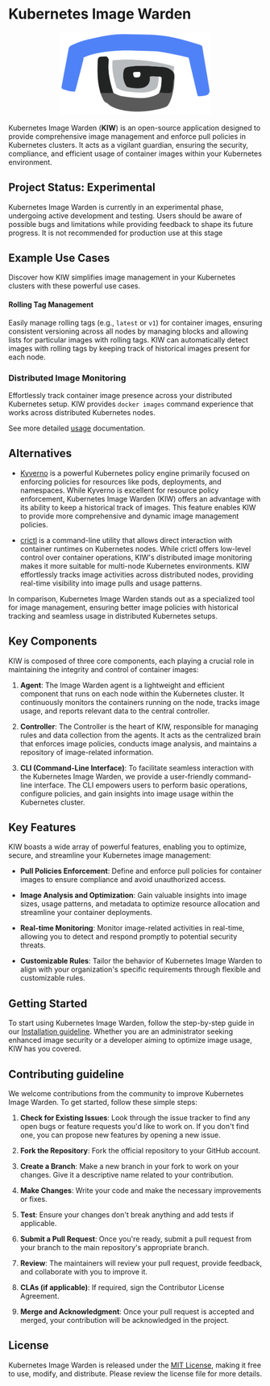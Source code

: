 # Kubernetes Image Warden

<p align="center">
<img src="./docs/logo.png" alt="logo" width="300"/>
</p>

Kubernetes Image Warden (**KIW**) is an open-source application designed to provide comprehensive image management and enforce pull policies in Kubernetes clusters. 
It acts as a vigilant guardian, ensuring the security, compliance, and efficient usage of container images within your Kubernetes environment.

## Project Status: Experimental

Kubernetes Image Warden is currently in an experimental phase, undergoing active development and testing.
Users should be aware of possible bugs and limitations while providing feedback to shape its future progress. 
It is not recommended for production use at this stage

## Example Use Cases

Discover how KIW simplifies image management in your Kubernetes clusters with these powerful use cases.

#### Rolling Tag Management

Easily manage rolling tags (e.g., `latest` or `v1`) for container images, ensuring consistent versioning across all nodes by managing blocks and allowing lists for particular images with rolling tags. KIW can automatically detect images with rolling tags by keeping track of historical images present for each node.

### Distributed Image Monitoring

Effortlessly track container image presence across your distributed Kubernetes setup. 
KIW provides `docker images` command experience that works across distributed Kubernetes nodes.

See more detailed [usage](./docs/usage.md) documentation.

## Alternatives

- [Kyverno](https://kyverno.io) is a powerful Kubernetes policy engine primarily focused on enforcing policies for resources like pods, deployments, and namespaces. While Kyverno is excellent for resource policy enforcement, Kubernetes Image Warden (KIW) offers an advantage with its ability to keep a historical track of images. This feature enables KIW to provide more comprehensive and dynamic image management policies.

- [crictl](https://github.com/kubernetes-sigs/cri-tools/tree/master) is a command-line utility that allows direct interaction with container runtimes on Kubernetes nodes. While crictl offers low-level control over container operations, KIW's distributed image monitoring makes it more suitable for multi-node Kubernetes environments. KIW effortlessly tracks image activities across distributed nodes, providing real-time visibility into image pulls and usage patterns.

In comparison, Kubernetes Image Warden stands out as a specialized tool for image management, ensuring better image policies with historical tracking and seamless usage in distributed Kubernetes setups.

## Key Components

KIW is composed of three core components, each playing a crucial role in maintaining the integrity and control of container images:

1. **Agent**: The Image Warden agent is a lightweight and efficient component that runs on each node within the Kubernetes cluster. 
It continuously monitors the containers running on the node, tracks image usage, and reports relevant data to the central controller.

2. **Controller**: The Controller is the heart of KIW, responsible for managing rules and data collection from the agents. 
It acts as the centralized brain that enforces image policies, conducts image analysis, and maintains a repository of image-related information.

3. **CLI (Command-Line Interface)**: To facilitate seamless interaction with the Kubernetes Image Warden, we provide a user-friendly command-line interface. 
The CLI empowers users to perform basic operations, configure policies, and gain insights into image usage within the Kubernetes cluster.

## Key Features

KIW boasts a wide array of powerful features, enabling you to optimize, secure, and streamline your Kubernetes image management:

* **Pull Policies Enforcement**: Define and enforce pull policies for container images to ensure compliance and avoid unauthorized access.

* **Image Analysis and Optimization**: Gain valuable insights into image sizes, usage patterns, and metadata to optimize resource allocation and streamline your container deployments.

* **Real-time Monitoring**: Monitor image-related activities in real-time, allowing you to detect and respond promptly to potential security threats.

* **Customizable Rules**: Tailor the behavior of Kubernetes Image Warden to align with your organization's specific requirements through flexible and customizable rules.

## Getting Started

To start using Kubernetes Image Warden, follow the step-by-step guide in our [Installation guideline](./docs/installation.md). 
Whether you are an administrator seeking enhanced image security or a developer aiming to optimize image usage, KIW has you covered.

## Contributing guideline

We welcome contributions from the community to improve Kubernetes Image Warden. To get started, follow these simple steps:

1. **Check for Existing Issues**: Look through the issue tracker to find any open bugs or feature requests you'd like to work on. 
If you don't find one, you can propose new features by opening a new issue.

2. **Fork the Repository**: Fork the official repository to your GitHub account.

3. **Create a Branch**: Make a new branch in your fork to work on your changes. Give it a descriptive name related to your contribution.

4. **Make Changes**: Write your code and make the necessary improvements or fixes.

5. **Test**: Ensure your changes don't break anything and add tests if applicable.

6. **Submit a Pull Request**: Once you're ready, submit a pull request from your branch to the main repository's appropriate branch.

7. **Review**: The maintainers will review your pull request, provide feedback, and collaborate with you to improve it.

8. **CLAs (if applicable)**: If required, sign the Contributor License Agreement.

9. **Merge and Acknowledgment**: Once your pull request is accepted and merged, your contribution will be acknowledged in the project.

## License

Kubernetes Image Warden is released under the [MIT License](./LICENSE), making it free to use, modify, and distribute. 
Please review the license file for more details.